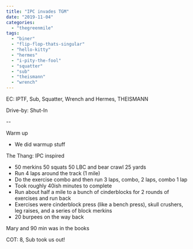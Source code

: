 ```yaml
---
title: "IPC invades TGM"
date: "2019-11-04"
categories: 
  - "thegreenmile"
tags: 
  - "biner"
  - "flip-flop-thats-singular"
  - "hello-kitty"
  - "hermes"
  - "i-pity-the-fool"
  - "squatter"
  - "sub"
  - "theismann"
  - "wrench"
---
```


EC: IPTF, Sub, Squatter, Wrench and Hermes, THEISMANN

Drive-by: Shut-In

\--

Warm up

- We did warmup stuff

The Thang: IPC inspired

- 50 merkins 50 squats 50 LBC and bear crawl 25 yards
- Run 4 laps around the track (1 mile)
- Do the exercise combo and then run 3 laps, combo, 2 laps, combo 1 lap
- Took roughly 40ish minutes to complete
- Run about half a mile to a bunch of cinderblocks for 2 rounds of exercises and run back
- Exercises were cinderblock press (like a bench press), skull crushers, leg raises, and a series of block merkins
- 20 burpees on the way back

Mary and 90 min was in the books

COT: 8, Sub took us out!
